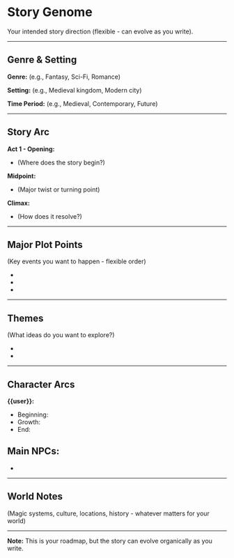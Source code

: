 # Story Genome

Your intended story direction (flexible - can evolve as you write).

---

## Genre & Setting

**Genre:** (e.g., Fantasy, Sci-Fi, Romance)

**Setting:** (e.g., Medieval kingdom, Modern city)

**Time Period:** (e.g., Medieval, Contemporary, Future)

---

## Story Arc

**Act 1 - Opening:**
- (Where does the story begin?)

**Midpoint:**
- (Major twist or turning point)

**Climax:**
- (How does it resolve?)

---

## Major Plot Points

(Key events you want to happen - flexible order)

-
-
-

---

## Themes

(What ideas do you want to explore?)

-
-

---

## Character Arcs

**{{user}}:**
- Beginning:
- Growth:
- End:

**Main NPCs:**
-
-

---

## World Notes

(Magic systems, culture, locations, history - whatever matters for your world)

---

**Note:** This is your roadmap, but the story can evolve organically as you write.
